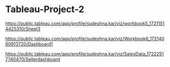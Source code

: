 # Tableau-Project-2

https://public.tableau.com/app/profile/sudeshna.kar/viz/workbook5_17211514425310/Sheet3

https://public.tableau.com/app/profile/sudeshna.kar/viz/Workbook6_17214060913720/Dashboard1

https://public.tableau.com/app/profile/sudeshna.kar/viz/SalesData_17222517740470/Sellerdashboard
